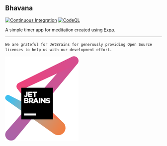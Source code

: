 ## Bhavana

[![Continuous Integration](https://github.com/OpenArchitex/Bhavana/actions/workflows/ci.yml/badge.svg?branch=main)](https://github.com/OpenArchitex/Bhavana/actions/workflows/ci.yml)
[![CodeQL](https://github.com/OpenArchitex/Bhavana/actions/workflows/codeql.yml/badge.svg)](https://github.com/OpenArchitex/Bhavana/actions/workflows/codeql.yml)

A simple timer app for meditation created using [Expo](https://expo.dev/).

---

`We are grateful for JetBrains for generously providing Open Source licenses to help us with our development effort.`

[![JetBrains Logo](https://raw.githubusercontent.com/OpenArchitex/CommonAssets/main/images/jetbrains-logo.svg)](https://www.jetbrains.com/?from=manujaya-portfolio)
